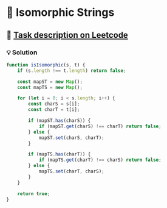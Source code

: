 # 📝 Isomorphic Strings

## 🔗 [Task description on Leetcode](https://leetcode.com/problems/isomorphic-strings/?envType=problem-list-v2&envId=hash-table)

### 💡 Solution

```js
function isIsomorphic(s, t) {
	if (s.length !== t.length) return false;

	const mapST = new Map();
	const mapTS = new Map();

	for (let i = 0; i < s.length; i++) {
		const charS = s[i];
		const charT = t[i];

		if (mapST.has(charS)) {
			if (mapST.get(charS) !== charT) return false;
		} else {
			mapST.set(charS, charT);
		}

		if (mapTS.has(charT)) {
			if (mapTS.get(charT) !== charS) return false;
		} else {
			mapTS.set(charT, charS);
		}
	}

	return true;
}
```

